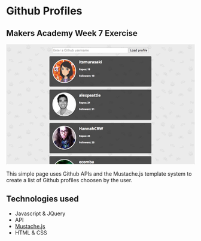 # Github Profiles

## Makers Academy Week 7 Exercise

![Github Profile preview](images/preview.png)

This simple page uses Github APIs and the Mustache.js template system to create a list of Github profiles choosen by the user.

## Technologies used
* Javascript & JQuery
* API
* [Mustache.js](http://mustache.github.io/)
* HTML & CSS
